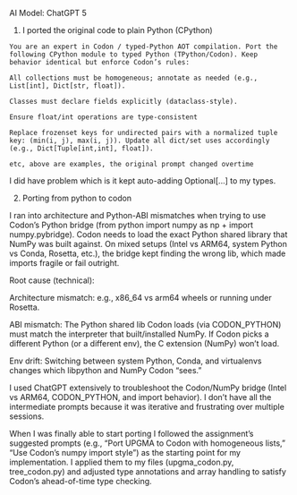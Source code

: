 AI Model: ChatGPT 5

1) I ported the original code to plain Python (CPython)

```
You are an expert in Codon / typed-Python AOT compilation. Port the following CPython module to typed Python (TPython/Codon). Keep behavior identical but enforce Codon’s rules:

All collections must be homogeneous; annotate as needed (e.g., List[int], Dict[str, float]).

Classes must declare fields explicitly (dataclass-style).

Ensure float/int operations are type-consistent

Replace frozenset keys for undirected pairs with a normalized tuple key: (min(i, j), max(i, j)). Update all dict/set uses accordingly (e.g., Dict[Tuple[int,int], float]).

etc, above are examples, the original prompt changed overtime
```
I did have problem which is it kept auto-adding Optional[...] to my types. 

2) Porting from python to codon

I ran into architecture and Python-ABI mismatches when trying to use Codon’s Python bridge (from python import numpy as np + import numpy.pybridge). Codon needs to load the exact Python shared library that NumPy was built against. On mixed setups (Intel vs ARM64, system Python vs Conda, Rosetta, etc.), the bridge kept finding the wrong lib, which made imports fragile or fail outright.

Root cause (technical):

Architecture mismatch: e.g., x86_64 vs arm64 wheels or running under Rosetta.

ABI mismatch: The Python shared lib Codon loads (via CODON_PYTHON) must match the interpreter that built/installed NumPy. If Codon picks a different Python (or a different env), the C extension (NumPy) won’t load.

Env drift: Switching between system Python, Conda, and virtualenvs changes which libpython and NumPy Codon “sees.”

I used ChatGPT extensively to troubleshoot the Codon/NumPy bridge (Intel vs ARM64, CODON_PYTHON, and import behavior). I don’t have all the intermediate prompts because it was iterative and frustrating over multiple sessions.

When I was finally able to start porting I followed the assignment’s suggested prompts (e.g., “Port UPGMA to Codon with homogeneous lists,” “Use Codon’s numpy import style”) as the starting point for my implementation. I applied them to my files (upgma_codon.py, tree_codon.py) and adjusted type annotations and array handling to satisfy Codon’s ahead-of-time type checking.

